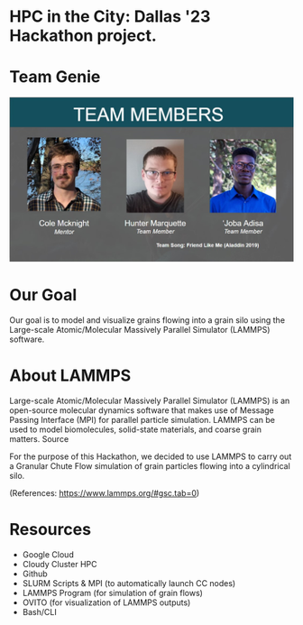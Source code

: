 # HPC in the City: Dallas '23 Hackathon project.

# Team Genie

![BB](https://github.com/hunter154321/2022HPC-Genie-LAMMPS/blob/master/Hackhpc_img.jpg)

# Our Goal

Our goal is to model and visualize grains flowing into a grain silo using the Large-scale Atomic/Molecular Massively Parallel Simulator (LAMMPS) software.

# About LAMMPS

Large-scale Atomic/Molecular Massively Parallel Simulator (LAMMPS) is an open-source molecular dynamics software that makes use of Message Passing Interface (MPI) for parallel particle simulation. LAMMPS can be used to model biomolecules, solid-state materials, and coarse grain matters. Source 

For the purpose of this Hackathon, we decided to use LAMMPS to carry out a Granular Chute Flow simulation of grain particles flowing into a cylindrical silo.

(References: https://www.lammps.org/#gsc.tab=0)


# Resources

- Google Cloud
- Cloudy Cluster HPC
- Github
- SLURM Scripts & MPI (to automatically launch CC nodes)
- LAMMPS Program (for simulation of grain flows)
- OVITO (for visualization of LAMMPS outputs)
- Bash/CLI

